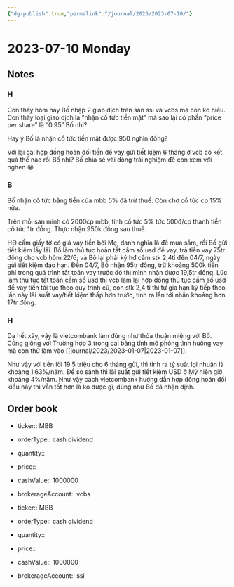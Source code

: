 ```yaml
---
{"dg-publish":true,"permalink":"/journal/2023/2023-07-10/"}
---
```


# 2023-07-10 Monday

## Notes

### H

Con thấy hôm nay Bố nhập 2 giao dịch trên sàn ssi và vcbs mà con ko hiểu. Con thấy loại giao dịch là “nhận cổ tức tiền mặt” mà sao lại có phần “price per share” là “0.95” Bố nhỉ?

Hay ý Bố là nhận cổ tức tiền mặt được 950 nghìn đồng?

Với lại cái hợp đồng hoán đổi tiền để vay gửi tiết kiệm 6 tháng ở vcb có kết quả thế nào rồi Bố nhỉ? Bố chia sẻ vài dòng trải nghiệm để con xem với nghen 😁

### B

Bố nhận cổ tức bằng tiền của mbb 5% đã trừ thuế. Còn chờ cổ tức cp 15% nữa.

Trên mỗi sàn mình có 2000cp mbb, tính cổ tức 5% tức 500đ/cp thành tiền cổ tức 1tr đồng. Thực nhận 950k đồng sau thuế.

HĐ cầm giấy tờ có giá vay tiền bởi Mẹ, danh nghĩa là để mua sắm, rồi Bố gửi tiết kiệm lấy lãi. Bố làm thủ tục hoàn tất cầm sổ usd để vay, trả tiền vay 75tr đồng cho vcb hôm 22/6; và Bố lại phải ký hđ cầm stk 2,4tỉ đến 04/7, ngày gửi tiết kiệm đáo hạn. Đến 04/7, Bố nhận 95tr đồng, trừ khoảng 500k tiền phí trong quá trình tất toán vay trước đó thì mình nhận được 19,5tr đồng.
Lúc làm thủ tục tất toán cầm sổ usd thì vcb làm lại hợp đồng thủ tục cầm sổ usd để vay tiền tái tục theo quy trình cũ, còn stk 2,4 tỉ thì tự gia hạn kỳ tiếp theo, lần này lãi suất vay/tiết kiệm thấp hơn trước, tính ra lần tới nhận khoảng hơn 17tr đồng.

### H

Dạ hết xảy, vậy là vietcombank làm đúng như thỏa thuận miệng với Bố. Cũng giống với Trường hợp 3 trong cái bảng tính mô phỏng tình huống vay mà con thử làm vào [[journal/2023/2023-01-07\|2023-01-07]].

Như vậy với tiền lời 19.5 triệu cho 6 tháng gửi, thì tính ra tỷ suất lợi nhuận là khoảng 1.63%/năm. Để so sánh thì lãi suất gửi tiết kiệm USD ở Mỹ hiện giờ khoảng 4%/năm. Như vậy cách vietcombank hướng dẫn hợp đồng hoán đổi kiểu này thì vẫn tốt hơn là ko được gì, đúng như Bố đã nhận định.

## Order book

- ticker:: MBB
- orderType:: cash dividend
- quantity::
- price::
- cashValue:: 1000000
- brokerageAccount:: vcbs

- ticker:: MBB
- orderType:: cash dividend
- quantity::
- price::
- cashValue:: 1000000
- brokerageAccount:: ssi
